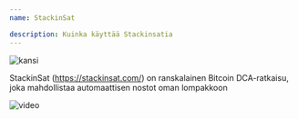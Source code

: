 ```yaml
---
name: StackinSat

description: Kuinka käyttää Stackinsatia
---
```


![kansi](assets/cover.webp)

StackinSat (https://stackinsat.com/) on ranskalainen Bitcoin DCA-ratkaisu, joka mahdollistaa automaattisen nostot oman lompakkoon

![video](https://www.youtube.com/watch?v=mpT3kJDfRVw)
